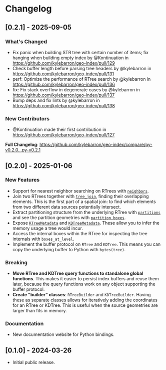 # Changelog

## [0.2.1] - 2025-09-05

### What's Changed

- Fix panic when building STR tree with certain number of items; fix hanging when building empty index by @Kontinuation in https://github.com/kylebarron/geo-index/pull/129
- Check buffer length before parsing tree headers by @kylebarron in https://github.com/kylebarron/geo-index/pull/131
- perf: Optimize the performance of RTree search by @kylebarron in https://github.com/kylebarron/geo-index/pull/136
- fix: Fix stack overflow in degenerate cases by @kylebarron in https://github.com/kylebarron/geo-index/pull/137
- Bump deps and fix lints by @kylebarron in https://github.com/kylebarron/geo-index/pull/138

### New Contributors

- @Kontinuation made their first contribution in https://github.com/kylebarron/geo-index/pull/127

**Full Changelog**: https://github.com/kylebarron/geo-index/compare/py-v0.2.0...py-v0.2.1

## [0.2.0] - 2025-01-06

### New Features

- Support for nearest neighbor searching on RTrees with [`neighbors`](https://kylebarron.dev/geo-index/v0.2.0/api/rtree/#geoindex_rs.rtree.neighbors).
- Join two RTrees together with [`tree_join`](https://kylebarron.dev/geo-index/v0.2.0/api/rtree/#geoindex_rs.rtree.tree_join), finding their overlapping elements. This is the first part of a spatial join: to find which elements from two different data sources potentially intersect.
- Extract partitioning structure from the underlying RTree with [`partitions`](https://kylebarron.dev/geo-index/v0.2.0/api/rtree/#geoindex_rs.rtree.partitions) and see the partition geometries with [`partition_boxes`](https://kylebarron.dev/geo-index/v0.2.0/api/rtree/#geoindex_rs.rtree.partition_boxes).
- Expose [`RTreeMetadata`](https://kylebarron.dev/geo-index/v0.2.0/api/rtree/#geoindex_rs.rtree.RTreeMetadata) and [`KDTreeMetadata`](https://kylebarron.dev/geo-index/v0.2.0/api/kdtree/#geoindex_rs.kdtree.KDTreeMetadata). These allow you to infer the memory usage a tree would incur.
- Access the internal boxes within the RTree for inspecting the tree internals with `boxes_at_level`.
- Implement the buffer protocol on `RTree` and `KDTree`. This means you can copy the underlying buffer to Python with `bytes(tree)`.

### Breaking

- **Move RTree and KDTree query functions to standalone global functions**. This
  makes it easier to persist index buffers and reuse them later, because the
  query functions work on any object supporting the buffer protocol.
- **Create "builder" classes**: `RTreeBuilder` and `KDTreeBuilder`. Having these as separate classes allows for iteratively adding the coordinates for an RTree or KDTree. This is useful when the source geometries are larger than fits in memory.

### Documentation

- New documentation website for Python bindings.

## [0.1.0] - 2024-03-26

- Initial public release.
